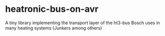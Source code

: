 # heatronic-bus-on-avr
A tiny library implementing the transport layer of the ht3-bus Bosch uses in many heating systems (Junkers among others)

